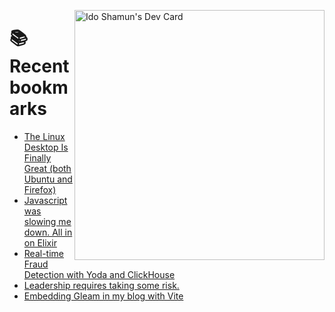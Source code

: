 <a href="https://app.daily.dev/idoshamun"><img src="https://api.daily.dev/devcards/v2/28849d86070e4c099c877ab6837c61f0.png?type=default&r=auy" align="right" width="400" alt="Ido Shamun's Dev Card"/></a>

# 📚 Recent bookmarks
<!-- BOOKMARKS:START -->
- [The Linux Desktop Is Finally Great &lpar;both Ubuntu and Firefox&rpar;](https://app.daily.dev/posts/pXR0bABR4?utm_source=rss&utm_medium=bookmarks&utm_campaign=28849d86070e4c099c877ab6837c61f0)
- [Javascript was slowing me down. All in on Elixir](https://app.daily.dev/posts/uNkqy2Bgq?utm_source=rss&utm_medium=bookmarks&utm_campaign=28849d86070e4c099c877ab6837c61f0)
- [Real-time Fraud Detection with Yoda and ClickHouse](https://app.daily.dev/posts/0A1VdWrZX?utm_source=rss&utm_medium=bookmarks&utm_campaign=28849d86070e4c099c877ab6837c61f0)
- [Leadership requires taking some risk.](https://app.daily.dev/posts/LfncCknVr?utm_source=rss&utm_medium=bookmarks&utm_campaign=28849d86070e4c099c877ab6837c61f0)
- [Embedding Gleam in my blog with Vite](https://app.daily.dev/posts/SroPn9MKe?utm_source=rss&utm_medium=bookmarks&utm_campaign=28849d86070e4c099c877ab6837c61f0)
<!-- BOOKMARKS:END -->
